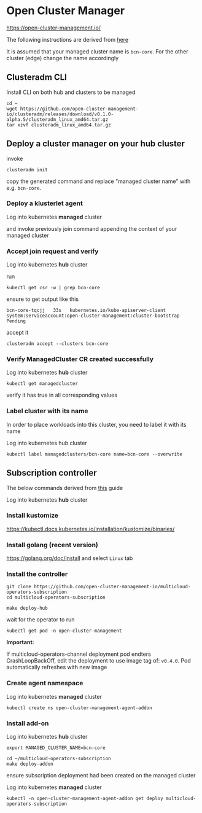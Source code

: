 # Open Cluster Manager

https://open-cluster-management.io/

The following instructions are derived from [here](https://open-cluster-management.io/getting-started/quick-start/)

It is assumed that your managed cluster name is `bcn-core`. For the other cluster (edge) change the name accordingly

## Clusteradm CLI

Install CLI on both hub and clusters to be managed

```
cd ~
wget https://github.com/open-cluster-management-io/clusteradm/releases/download/v0.1.0-alpha.5/clusteradm_linux_amd64.tar.gz
tar xzvf clusteradm_linux_amd64.tar.gz
```

## Deploy a cluster manager on your hub cluster

invoke

```
clusteradm init
```

copy the generated command and replace "managed cluster name" with e.g. `bcn-core`.

### Deploy a klusterlet agent

Log into kubernetes **managed** cluster


and invoke previously join command appending the context of your managed cluster

### Accept join request and verify

Log into kubernetes **hub** cluster

run

```
kubectl get csr -w | grep bcn-core
```

ensure to get output like this

```
bcn-core-tqcjj   33s   kubernetes.io/kube-apiserver-client   system:serviceaccount:open-cluster-management:cluster-bootstrap   Pending
```

accept it

```
clusteradm accept --clusters bcn-core
```

### Verify ManagedCluster CR created successfully

Log into kubernetes **hub** cluster

```
kubectl get managedcluster
```

verify it has true in all corresponding values

### Label cluster with its name

In order to place workloads into this cluster, you need to label it with its name

Log into kubernetes hub cluster

```
kubectl label managedclusters/bcn-core name=bcn-core --overwrite
```

## Subscription controller

The below commands derived from [this](https://open-cluster-management.io/getting-started/integration/app-lifecycle/) guide

Log into kubernetes **hub** cluster

### Install kustomize

https://kubectl.docs.kubernetes.io/installation/kustomize/binaries/

### Install golang (recent version)

https://golang.org/doc/install and select `Linux` tab

### Install the controller

```
git clone https://github.com/open-cluster-management-io/multicloud-operators-subscription
cd multicloud-operators-subscription
```

```
make deploy-hub
```

wait for the operator to run

```
kubectl get pod -n open-cluster-management
```

**Important:**
 
If multicloud-operators-channel deployment pod endters CrashLoopBackOff, edit the deployment to use image tag of: `v0.4.0`. Pod automatically refreshes with new image


### Create agent namespace

Log into kubernetes **managed** cluster

```
kubectl create ns open-cluster-management-agent-addon
```

### Install add-on

Log into kubernetes **hub** cluster

`export MANAGED_CLUSTER_NAME=bcn-core`

```
cd ~/multicloud-operators-subscription
make deploy-addon
```

ensure subscription deployment had been created on the managed cluster

Log into kubernetes **managed** cluster

```
kubectl -n open-cluster-management-agent-addon get deploy multicloud-operators-subscription
```
